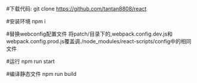 #下载代码:
	git clone https://github.com/tantan8808/react

#安装环境
	npm i
	
#替换webconfig配置文件
	将patch/目录下的,webpack.config.dev.js和webpack.config.prod.js覆盖调./node_modules/react-scripts/config中的相同文件
	
#运行
	npm run start

#编译静态文件
	npm run build
